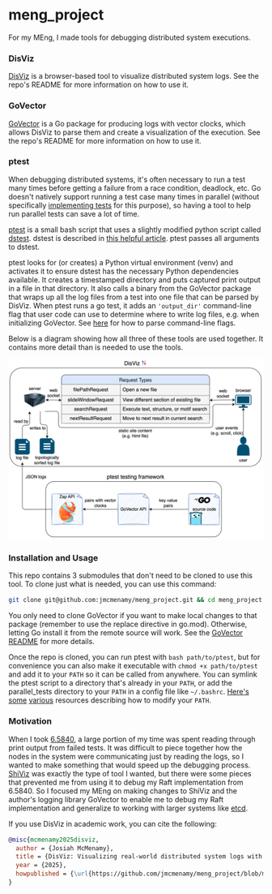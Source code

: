 # meng_project

For my MEng, I made tools for debugging distributed system executions.

### DisViz

[DisViz](https://github.com/jmcmenamy/disviz) is a browser-based tool to visualize distributed system logs. See the repo's README for more information on how to use it.

### GoVector

[GoVector](https://github.com/jmcmenamy/GoVector) is a Go package for producing logs with vector clocks, which allows DisViz to parse them and create a visualization of the execution. See the repo's README for more information on how to use it.

### ptest

When debugging distributed systems, it's often necessary to run a test many times before getting a failure from a race condition, deadlock, etc. Go doesn't natively support running a test case many times in parallel (without specifically [implementing tests](https://pkg.go.dev/testing#T.Run) for this purpose), so having a tool to help run parallel tests can save a lot of time.

[ptest](https://github.com/jmcmenamy/meng_project/blob/main/parallel_tests/ptest) is a small bash script that uses a slightly modified python script called [dstest](https://gist.github.com/JJGO/0d73540ef7cc2f066cb535156b7cbdab). dstest is described in [this helpful article](https://blog.josejg.com/debugging-pretty/). ptest passes all arguments to dstest.

ptest looks for (or creates) a Python virtual environment (venv) and activates it to ensure dstest has the necessary Python dependencies available. It creates a timestamped directory and puts captured print output in a file in that directory. It also calls a binary from the GoVector package that wraps up all the log files from a test into one file that can be parsed by DisViz. When ptest runs a go test, it adds an `'output_dir'` command-line flag that user code can use to determine where to write log files, e.g. when initializing GoVector. See [here](https://pkg.go.dev/flag) for how to parse command-line flags.

Below is a diagram showing how all three of these tools are used together. It contains more detail than is needed to use the tools.

![System diagram](thesis/diagram.drawio.svg)

### Installation and Usage

This repo contains 3 submodules that don't need to be cloned to use this tool. To clone just what is needed, you can use this command:

```bash
git clone git@github.com:jmcmenamy/meng_project.git && cd meng_project && git submodule update --init --recursive disviz GoVector
```

You only need to clone GoVector if you want to make local changes to that package (remember to use the replace directive in go.mod). Otherwise, letting Go install it from the remote source will work. See the [GoVector README](https://github.com/jmcmenamy/GoVector) for more details.

Once the repo is cloned, you can run ptest with `bash path/to/ptest`, but for convenience you can also make it executable with `chmod +x path/to/ptest` and add it to your `PATH` so it can be called from anywhere. You can symlink the ptest script to a directory that's already in your `PATH`, or add the parallel_tests directory to your `PATH` in a config file like `~/.bashrc`. [Here's](https://jvns.ca/blog/2025/02/13/how-to-add-a-directory-to-your-path/) [some](https://medium.com/%40B-Treftz/macos-adding-a-directory-to-your-path-fe7f19edd2f7) [various](https://www.linode.com/docs/guides/how-to-add-directory-to-path/) resources describing how to modify your `PATH`.

### Motivation

When I took [6.5840](https://pdos.csail.mit.edu/6.824/), a large portion of my time was spent reading through print output from failed tests. It was difficult to piece together how the nodes in the system were communicating just by reading the logs, so I wanted to make something that would speed up the debugging process. [ShiViz](https://github.com/DistributedClocks/shiviz) was exactly the type of tool I wanted, but there were some pieces that prevented me from using it to debug my Raft implementation from 6.5840. So I focused my MEng on making changes to ShiViz and the author's logging library GoVector to enable me to debug my Raft implementation and generalize to working with larger systems like [etcd](https://github.com/etcd-io/etcd).

If you use DisViz in academic work, you can cite the following:

```bibtex
@misc{mcmenamy2025disviz,
  author = {Josiah McMenamy},
  title = {DisViz: Visualizing real-world distributed system logs with space time diagrams},
  year = {2025},
  howpublished = {\url{https://github.com/jmcmenamy/meng_project/blob/main/thesis/Josiah_MEng_Thesis.pdf}}
}
```